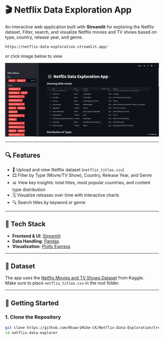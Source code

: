 # 🎬 Netflix Data Exploration App

An interactive web application built with **Streamlit** for exploring the Netflix dataset. Filter, search, and visualize Netflix movies and TV shows based on type, country, release year, and genre.


```bash
https://netflix-data-exploration.streamlit.app/
```
or click image below to view

[![Netflix Data App](images/streamlit.png)](https://netflix-data-exploration.streamlit.app/)

---

## 🔍 Features

- 📂 Upload and view Netflix dataset (`netflix_titles.csv`)
- 🎞 Filter by Type (Movie/TV Show), Country, Release Year, and Genre
- 📊 View key insights: total titles, most popular countries, and content type distribution
- 🗓 Visualize releases over time with interactive charts
- 🔍 Search titles by keyword or genre

---

## 🧰 Tech Stack

- **Frontend & UI**: [Streamlit](https://streamlit.io/)
- **Data Handling**: [Pandas](https://pandas.pydata.org/)
- **Visualization**: [Plotly Express](https://plotly.com/python/plotly-express/)

---

## 📁 Dataset

The app uses the [Netflix Movies and TV Shows Dataset](https://www.kaggle.com/datasets/shivamb/netflix-shows) from Kaggle.  
Make sure to place `netflix_titles.csv` in the root folder.

---

## 🚀 Getting Started

### 1. Clone the Repository

```bash
git clone https://github.com/NtwariMike-CK/Netflix-Data-Exploration/tree/main/app
cd netflix-data-explorer
